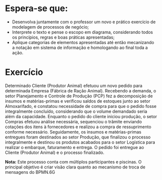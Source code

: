 # Espera-se que:

- Desenvolva juntamente com o professor um novo e prático exercício de modelagem de processos de negócio;
- Interprete o texto e pense o escopo em diagrama, considerando todos os princípios, regras e boas práticas apresentadas;
- Aplique categorias de elementos apresentadas até então mecanizando a notação em sistema de informação e homologando ao final toda a ação.

# Exercício

Determinado Cliente (Produtor Animal) efetuou um novo pedido para determinada Empresa (Fábrica de Ração Animal). Recebendo a demanda, o setor Planejamento e Controle de Produção (PCP) fez a decomposição de insumos e matérias-primas e verificou saldos de estoques junto ao setor Almoxarifado, e constatou necessidade de compra para que o pedido fosse integralmente concluído, considerando que o volume demandado seria além da capacidade. Enquanto o pedido do cliente iniciou produção, o setor Compras efetuou análise necessária, sequenciou o trâmite enviando cotações dos itens à fornecedores e realizou a compra de ressuprimento conforme necessário. Seguidamente, os insumos e matérias-primas entregues foram destinados ao setor Produção, que finalizou o processo integralmente e destinou os produtos acabados para o setor Logística para realizar o embarque, faturamento e entrega. O pedido foi entregue ao Cliente (Produtor Animal) e o processo finalizado.

**Nota:** Este processo conta com múltiplos participantes e piscinas. O principal objetivo é criar visão clara quanto ao mecanismo de troca de mensagens do BPMN.6G